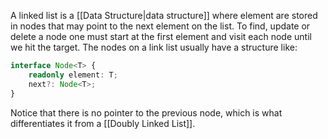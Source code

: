 A linked list is a [[Data Structure|data structure]] where element are stored in nodes that may point to the next element on the list. To find, update or delete a node one must start at the first element and visit each node until we hit the target. The nodes on a link list usually have a structure like:

```typescript
interface Node<T> {
	readonly element: T;
	next?: Node<T>;
}
```

Notice that there is no pointer to the previous node, which is what differentiates it from a [[Doubly Linked List]].